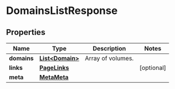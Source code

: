 

# DomainsListResponse


## Properties

| Name | Type | Description | Notes |
|------------ | ------------- | ------------- | -------------|
|**domains** | [**List&lt;Domain&gt;**](Domain.md) | Array of volumes. |  |
|**links** | [**PageLinks**](PageLinks.md) |  |  [optional] |
|**meta** | [**MetaMeta**](MetaMeta.md) |  |  |



